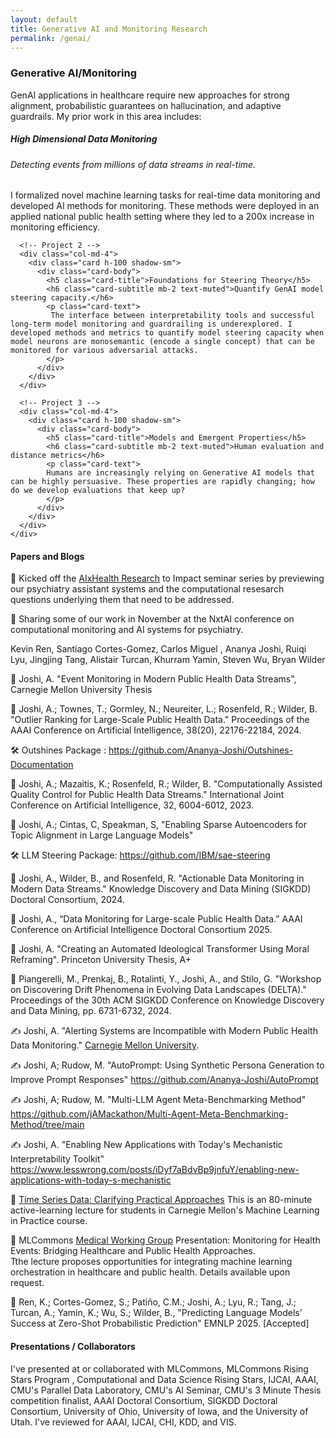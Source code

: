 ```yaml
--- 
layout: default
title: Generative AI and Monitoring Research 
permalink: /genai/ 
---
```

### Generative AI/Monitoring
GenAI applications in healthcare require new approaches for strong alignment, probabilistic guarantees on hallucination, and adaptive guardrails. My prior work in this area includes: 
<section class="py-2">
  <div class="container">
    <div class="row g-4">
      <!-- Project 1 -->
      <div class="col-md-4">
        <div class="card h-100 shadow-sm">
          <div class="card-body">
            <h5 class="card-title">High Dimensional Data Monitoring</h5>
            <h6 class="card-subtitle mb-2 text-muted">Detecting events from millions of data streams in real-time. </h6>
            <p class="card-text">
              I formalized novel machine learning tasks for real-time data monitoring and developed AI methods for monitoring. These methods were deployed in an applied national public health setting where they led to a 200x increase in monitoring efficiency.
            </p>
          </div>
        </div>
      </div>

      <!-- Project 2 -->
      <div class="col-md-4">
        <div class="card h-100 shadow-sm">
          <div class="card-body">
            <h5 class="card-title">Foundations for Steering Theory</h5>
            <h6 class="card-subtitle mb-2 text-muted">Quantify GenAI model steering capacity.</h6>
            <p class="card-text">
             The interface between interpretability tools and successful long-term model monitoring and guardrailing is underexplored. I developed methods and metrics to quantify model steering capacity when model neurons are monosemantic (encode a single concept) that can be monitored for various adversarial attacks. 
            </p>
          </div>
        </div>
      </div>

      <!-- Project 3 -->
      <div class="col-md-4">
        <div class="card h-100 shadow-sm">
          <div class="card-body">
            <h5 class="card-title">Models and Emergent Properties</h5>
            <h6 class="card-subtitle mb-2 text-muted">Human evaluation and distance metrics</h6>
            <p class="card-text">
            Humans are increasingly relying on Generative AI models that can be highly persuasive. These properties are rapidly changing; how do we develop evaluations that keep up? 
            </p>
          </div>
        </div>
      </div>
    </div>
  </div>
</section>
    
    

#### Papers and Blogs

🎤 Kicked off the [AIxHealth Research](https://www.aixhealth.info/home) to Impact seminar series by previewing our psychiatry assistant systems and the computational resesarch questions underlying them that need to be addressed. 

🎤 Sharing some of our work in November at the NxtAI conference on computational monitoring and AI systems for psychiatry. 
 
Kevin Ren, Santiago Cortes-Gomez, Carlos Miguel , Ananya Joshi, Ruiqi Lyu, Jingjing Tang, Alistair Turcan, Khurram Yamin, Steven Wu, Bryan Wilder 

📄 Joshi, A. "Event Monitoring in Modern Public Health Data Streams", Carnegie Mellon University Thesis 

📄 Joshi, A.; Townes, T.; Gormley, N.; Neureiter, L.; Rosenfeld, R.; Wilder, B. "Outlier Ranking for Large-Scale Public Health Data." Proceedings of the AAAI Conference on Artificial Intelligence, 38(20), 22176-22184, 2024.

🛠️ Outshines Package : https://github.com/Ananya-Joshi/Outshines-Documentation

📄 Joshi, A.; Mazaitis, K.; Rosenfeld, R.; Wilder, B. "Computationally Assisted Quality Control for Public Health Data Streams." International Joint Conference on Artificial Intelligence, 32, 6004-6012, 2023.

📄 Joshi, A.; Cintas, C, Speakman, S, "Enabling Sparse Autoencoders for Topic Alignment in Large Language Models"

🛠️ LLM Steering Package: https://github.com/IBM/sae-steering 

📄 Joshi, A., Wilder, B., and Rosenfeld, R. "Actionable Data Monitoring in Modern Data Streams." Knowledge Discovery and Data Mining (SIGKDD) Doctoral Consortium, 2024.
    
📄 Joshi, A., “Data Monitoring for Large-scale Public Health Data.” AAAI Conference on Artificial Intelligence Doctoral Consortium 2025.

📄 Joshi, A. "Creating an Automated Ideological Transformer Using Moral Reframing". Princeton University Thesis, A+


📄 Piangerelli, M., Prenkaj, B., Rotalinti, Y., Joshi, A., and Stilo, G. "Workshop on Discovering Drift Phenomena in Evolving Data Landscapes (DELTA)." Proceedings of the 30th ACM SIGKDD Conference on Knowledge Discovery and Data Mining, pp. 6731-6732, 2024.

✍️ Joshi, A. "Alerting Systems are Incompatible with Modern Public Health Data Monitoring." [Carnegie Mellon University](https://delphi.cmu.edu/blog/2024/01/01/alerting-systems-are-incompatible-with-modern-public-health-data-monitoring/).

✍️ Joshi, A; Rudow, M. "AutoPrompt: Using Synthetic Persona Generation to Improve Prompt Responses" https://github.com/Ananya-Joshi/AutoPrompt

✍️ Joshi, A; Rudow, M. "Multi-LLM Agent Meta-Benchmarking Method" https://github.com/jAMackathon/Multi-Agent-Meta-Benchmarking-Method/tree/main


✍️ Joshi, A. "Enabling New Applications with Today's Mechanistic Interpretability Toolkit" https://www.lesswrong.com/posts/iDyf7aBdvBp9jnfuY/enabling-new-applications-with-today-s-mechanistic

📕 [Time Series Data: Clarifying Practical Approaches](https://drive.google.com/file/d/1q3MddboM3Ckm0YLZSJEvVksm6AS4go0J/view?usp=sharing)
This is an 80-minute active-learning lecture for students in Carnegie Mellon's Machine Learning in Practice course. 

📕 MLCommons [Medical Working Group](https://mlcommons.org/working-groups/data/medical/) Presentation: Monitoring for Health Events: Bridging Healthcare and Public Health Approaches.  
Tthe lecture proposes opportunities for integrating machine learning orchestration in healthcare and public health. Details available upon request. 

📄 Ren, K.; Cortes-Gomez, S.; Patiño, C.M.; Joshi, A.; Lyu, R.; Tang, J.; Turcan, A.; Yamin, K.; Wu, S.; Wilder, B., "Predicting Language Models’ Success at Zero-Shot Probabilistic Prediction" EMNLP 2025. [Accepted] 

#### Presentations / Collaborators 
I've presented at or collaborated with MLCommons, MLCommons Rising Stars Program , Computational and Data Science Rising Stars, IJCAI, AAAI, CMU's Parallel Data Laboratory, CMU's AI Seminar, CMU's 3 Minute Thesis competition finalist, AAAI Doctoral Consortium, SIGKDD Doctoral Consortium, University of Ohio, University of Iowa, and the University of Utah. I've reviewed for AAAI, IJCAI, CHI, KDD, and VIS. 



